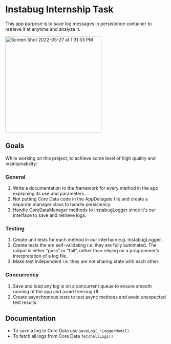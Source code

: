 # Instabug Internship Task
This app purpose is to save log messages in persistence container to retrieve it at anytime and analyze it.

<img width="300" alt="Screen Shot 2022-05-27 at 1 31 53 PM" src="https://user-images.githubusercontent.com/42544598/170691519-fd6ac020-b86e-4bc6-b551-aa92aaf31e84.png">

## Goals
While working on this project, to achieve some level of high quality and maintainability:

### General

1. Write a documentation to the framework for every method in the app explaining its use and parameters. 
2. Not putting Core Data code in the AppDelegate file and create a separate manager class to handle persistency.
3. Handle CoreDataManager methods to InstabugLogger since it's our interface to save and retrieve logs.

### Testing

1. Create unit tests for each method in our interface e.g. InstabugLogger.
2. Create tests the are self-validating i.e. they are fully automated. The output is either “pass” or “fail”, rather than relying on a programmer’s interpretation of a log file.
3. Make test independent i.e. they are not sharing state with each other.

### Concurrency

1. Save and load any log is on a concurrent queue to ensure smooth running of the app and avoid freezing UI.
2. Create asynchronous tests to test async methods and avoid unexpected test results.



## Documentation

- To save a log to Core Data use `saveLog(_:LoggerModel)`
- To fetch all logs from Core Data `fetchAllLogs()`


